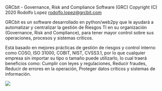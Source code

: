 GRCbit - Governance, Risk and Compliance Software (GRC)
Copyright (C) 2020 Rodolfo Lopez
rodolfo.lopez@grcbit.com

GRCbit es un software desarrollado en python/web2py que le ayudará a automatizar y centralizar la gestión de Riesgos TI en su organización (Governance, Risk and Compliance), para tener mayor control sobre sus operaciones, procesos y sistemas críticos.

Está basado en mejores prácticas de gestión de riesgos y control interno como COSO, ISO 31000, COBIT, NIST, CVSS3.1, por lo que cualquier empresa sin importar su tipo o tamaño puede utilizarlo, lo cual traerá beneficios como: Cumplir con leyes y regulaciones, Reducir fraudes, Reducir de errores en la operación, Proteger datos críticos y sistemas de información.

![](grcbit/GRCbit/grc1.png)
